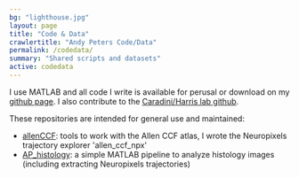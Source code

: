 ```yaml
---
bg: "lighthouse.jpg"
layout: page
title: "Code & Data"
crawlertitle: "Andy Peters Code/Data"
permalink: /codedata/
summary: "Shared scripts and datasets"
active: codedata
---
```


I use MATLAB and all code I write is available for perusal or download 
on my <a href = "https://www.github.com/{{site.github}}">github page</a>.
I also contribute to the <a href = "https://www.github.com/{{site.github}}">
Caradini/Harris lab github</a>.

These repositories are intended for general use and maintained:
<ul>

<li><a href = "https://github.com/cortex-lab/allenCCF">allenCCF</a>: 
tools to work with the Allen CCF atlas, I wrote the Neuropixels
trajectory explorer 'allen_ccf_npx' </li>

<li><a href = "https://github.com/petersaj/AP_histology">AP_histology</a>: 
a simple MATLAB pipeline to analyze histology images (including 
extracting Neuropixels trajectories)</li>

</ul>





